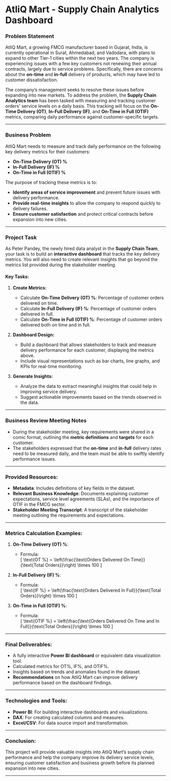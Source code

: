 # AtliQ Mart - Supply Chain Analytics Dashboard

### Problem Statement

AtliQ Mart, a growing FMCG manufacturer based in Gujarat, India, is currently operational in Surat, Ahmedabad, and Vadodara, with plans to expand to other Tier-1 cities within the next two years. The company is experiencing issues with a few key customers not renewing their annual contracts, largely due to service problems. Specifically, there are concerns about the **on-time** and **in-full** delivery of products, which may have led to customer dissatisfaction.

The company’s management seeks to resolve these issues before expanding into new markets. To address the problem, the **Supply Chain Analytics team** has been tasked with measuring and tracking customer orders' service levels on a daily basis. This tracking will focus on the **On-Time Delivery (OT)**, **In-Full Delivery (IF)**, and **On-Time in Full (OTIF)** metrics, comparing daily performance against customer-specific targets.

---

### **Business Problem**
AtliQ Mart needs to measure and track daily performance on the following key delivery metrics for their customers:
- **On-Time Delivery (OT) %**
- **In-Full Delivery (IF) %**
- **On-Time in Full (OTIF) %**

The purpose of tracking these metrics is to:
- **Identify areas of service improvement** and prevent future issues with delivery performance.
- **Provide real-time insights** to allow the company to respond quickly to delivery failures.
- **Ensure customer satisfaction** and protect critical contracts before expansion into new cities.

---

### **Project Task**

As Peter Pandey, the newly hired data analyst in the **Supply Chain Team**, your task is to build an **interactive dashboard** that tracks the key delivery metrics. You will also need to create relevant insights that go beyond the metrics list provided during the stakeholder meeting.

#### **Key Tasks:**
1. **Create Metrics:**
   - Calculate **On-Time Delivery (OT) %**: Percentage of customer orders delivered on time.
   - Calculate **In-Full Delivery (IF) %**: Percentage of customer orders delivered in full.
   - Calculate **On-Time in Full (OTIF) %**: Percentage of customer orders delivered both on time and in full.

2. **Dashboard Design:**
   - Build a dashboard that allows stakeholders to track and measure delivery performance for each customer, displaying the metrics above.
   - Include visual representations such as bar charts, line graphs, and KPIs for real-time monitoring.

3. **Generate Insights:**
   - Analyze the data to extract meaningful insights that could help in improving service delivery.
   - Suggest actionable improvements based on the trends observed in the data.

---

### **Business Review Meeting Notes**

- During the stakeholder meeting, key requirements were shared in a comic format, outlining the **metric definitions** and **targets** for each customer.
- The stakeholders expressed that the **on-time** and **in-full** delivery rates need to be measured daily, and the team must be able to swiftly identify performance issues.

---

### **Provided Resources:**
- **Metadata**: Includes definitions of key fields in the dataset.
- **Relevant Business Knowledge**: Documents explaining customer expectations, service level agreements (SLAs), and the importance of OTIF in the FMCG sector.
- **Stakeholder Meeting Transcript**: A transcript of the stakeholder meeting outlining the requirements and expectations.

---

### **Metrics Calculation Examples:**
1. **On-Time Delivery (OT) %**: 
   - Formula:  
     \[
     \text{OT \%} = \left(\frac{\text{Orders Delivered On Time}}{\text{Total Orders}}\right) \times 100
     \]

2. **In-Full Delivery (IF) %**: 
   - Formula:  
     \[
     \text{IF \%} = \left(\frac{\text{Orders Delivered In Full}}{\text{Total Orders}}\right) \times 100
     \]

3. **On-Time in Full (OTIF) %**: 
   - Formula:  
     \[
     \text{OTIF \%} = \left(\frac{\text{Orders Delivered On Time and In Full}}{\text{Total Orders}}\right) \times 100
     \]

---

### **Final Deliverables:**
- A fully interactive **Power BI dashboard** or equivalent data visualization tool.
- Calculated metrics for OT%, IF%, and OTIF%.
- Insights based on trends and anomalies found in the dataset.
- **Recommendations** on how AtliQ Mart can improve delivery performance based on the dashboard findings.

---

### **Technologies and Tools:**
- **Power BI**: For building interactive dashboards and visualizations.
- **DAX**: For creating calculated columns and measures.
- **Excel/CSV**: For data source import and transformation.
  
---

### **Conclusion:**
This project will provide valuable insights into AtliQ Mart’s supply chain performance and help the company improve its delivery service levels, ensuring customer satisfaction and business growth before its planned expansion into new cities.

---
